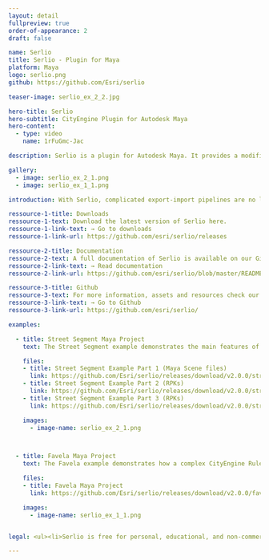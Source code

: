 ```yaml
---
layout: detail
fullpreview: true
order-of-appearance: 2
draft: false

name: Serlio
title: Serlio - Plugin for Maya
platform: Maya
logo: serlio.png
github: https://github.com/Esri/serlio

teaser-image: serlio_ex_2_2.jpg

hero-title: Serlio
hero-subtitle: CityEngine Plugin for Autodesk Maya
hero-content:
  - type: video
    name: 1rFuGmc-Jac

description: Serlio is a plugin for Autodesk Maya. It provides a modifier node which enables the execution of CityEngine CGA rules within a Maya scene. This allows the 3D environment artist to make use of the power of procedural modeling in CityEngine without have to leave the familiar Maya toolset.

gallery:
  - image: serlio_ex_2_1.png
  - image: serlio_ex_1_1.png

introduction: With Serlio, complicated export-import pipelines are no longer needed, which also means that the procedural building models do not need to be “baked” in future. The buildings stay procedural during the entire modeling workflow. Consequently, the 3D environment artist can change many attributes, for example the height, style and appearance of buildings easily with a parametric interface at any point during production.<br/><br/>Serlio requires Rule Packages (RPK) as input, which are authored in CityEngine. An RPK includes assets and a CGA rule file which encodes an architectural style. Comprehensive RPK examples are available below and can be used “out-of-the-box” in Serlio.<br/><br/>Serlio is well suited for managing the procedural generation of architectural 3D content in digital sets. However, Serlio is restricted to the procedural generation of singular objects - particularly buildings. Serlio does not include the city layout and street network editing tools of CityEngine (i.e. the rich CityEngine toolset to design a city from scratch, or based on geographic data, is still needed).<br/><br/><strong><i>Serlio is free for personal, educational, and non-commercial use. Commercial use requires at least one commercial license of the latest CityEngine version installed in the organization. Redistribution or web service offerings are not allowed unless expressly permitted. Please refer to the licensing section below for more detailed licensing information.</strong></i>

ressource-1-title: Downloads
ressource-1-text: Download the latest version of Serlio here.
ressource-1-link-text: → Go to downloads
ressource-1-link-url: https://github.com/esri/serlio/releases

ressource-2-title: Documentation
ressource-2-text: A full documentation of Serlio is available on our Github repository.
ressource-2-link-text: → Read documentation
ressource-2-link-url: https://github.com/esri/serlio/blob/master/README.md#documentation

ressource-3-title: Github
ressource-3-text: For more information, assets and resources check our Github repository.
ressource-3-link-text: → Go to Github
ressource-3-link-url: https://github.com/esri/serlio/

examples:

  - title: Street Segment Maya Project
    text: The Street Segment example demonstrates the main features of Serlio in a compact scene. Starting from various input shapes (street shapes and building/floor footprints), multiple different Rule Packages are applied to create models ranging from abstract building volumes to realistic facades and street-level scenes.</br></br><strong>Instructions:</strong><ol><li>Extract the contents of all 3 zips into a <strong>single directory</strong>.</li><li>Open Maya and set this directory (containing the <em>workspace.mel</em> file) as the current project (File > Set Project).</li><li>Open one of the four Maya scenes.</li></ol></br></br><strong>Notes:</strong><ul><li>Requires Maya 2019, 2020 or 2022. </li><li>v1 released on 2022-06-20 for Serlio v2.0.0</li></ul>

    files:
    - title: Street Segment Example Part 1 (Maya Scene files)
      link: https://github.com/Esri/serlio/releases/download/v2.0.0/street_segment_part1_maya_project_files_v1.zip
    - title: Street Segment Example Part 2 (RPKs)
      link: https://github.com/Esri/serlio/releases/download/v2.0.0/street_segment_part2_maya_assets_v1.zip
    - title: Street Segment Example Part 3 (RPKs)
      link: https://github.com/Esri/serlio/releases/download/v2.0.0/street_segment_part3_maya_assets_v1.zip

    images:
      - image-name: serlio_ex_2_1.png



  - title: Favela Maya Project
    text: The Favela example demonstrates how a complex CityEngine Rule Package (RPK) is applied on one or more polygons. The provided Maya project includes an Alembic file with shapes from CityEngine, the Favela RPK itself and Maya scenes.</br></br><strong>Instructions:</strong> <ol><li>Extract the contents of the zip. </li><li>Open Maya and set the directory with the <em>workspace.mel</em> file as the current project (File > Set Project). </li><li>Open one of the three Maya scenes. </li></ol></br></br><strong>Notes:</strong><ul><li>Requires Maya 2019, 2020 or 2022. </li><li>Based on the <a href="https://www.youtube.com/watch?v=IY5gU1J39Ec" target="_blank">original "Favela" project (YouTube)</a> created with CityEngine, Maya and Maxwell created by Matthias Bühler and Cyrill Oberhänsli. </li><li>v3 released on 2022-06-20 for Serlio v2.0.0</li></ul>

    files:
    - title: Favela Maya Project
      link: https://github.com/Esri/serlio/releases/download/v2.0.0/favela_maya_project_v3.zip

    images:
      - image-name: serlio_ex_1_1.png


legal: <ul><li>Serlio is free for personal, educational, and non-commercial use. Commercial use requires at least one commercial license of the latest CityEngine version installed in the organization. Redistribution or web service offerings are not allowed unless expressly permitted.</li><li>Serlio is under the same license as the included <a href="./cityenginesdk#legal-section">CityEngine SDK</a>.</li><li>All content in the "Examples" directory/section is licensed under the APACHE 2.0 license. You may obtain a copy of this license at <a href="https://www.apache.org/licenses/LICENSE-2.0" target="_blank">https://www.apache.org/licenses/LICENSE-2.0</a>.</li><li>The “Favela” example data is copyrighted by <a href="https://www.vrbn.io/" target="_blank">vrbn</a> studios. Please contact ​info@vrbn.io for commercial licensing options.</li><li>For questions or enquiries, please contact <a href= "mailto:cityengine-info@esri.comm">cityengine-info@esri.com</a></li></ul>

---
```

